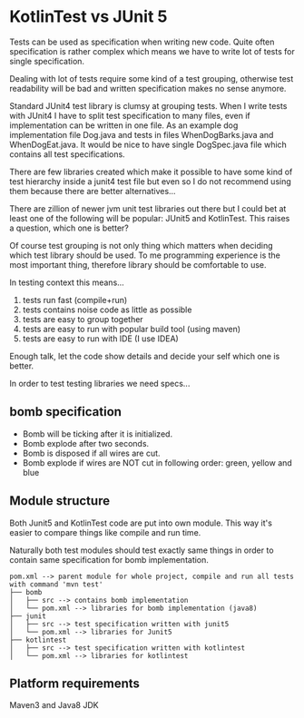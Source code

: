 # KotlinTest vs JUnit 5

Tests can be used as specification when writing new code.
Quite often specification is rather complex which means we have to
write lot of tests for single specification.

Dealing with lot of tests require some kind of a test grouping,
otherwise test readability will be bad and written specification makes no sense anymore.

Standard JUnit4 test library is clumsy at grouping tests. When I write tests with JUnit4 I have to
split test specification to many files, even if implementation can be written in one file.
As an example dog implementation file Dog.java and tests in files WhenDogBarks.java and WhenDogEat.java.
It would be nice to have single DogSpec.java file which contains all test specifications.

There are few libraries created which make it possible to have some kind of test hierarchy inside a junit4 test file but
even so I do not recommend using them because there are better alternatives...

There are zillion of newer jvm unit test libraries out there but I could bet at least one of the following
will be popular: JUnit5 and KotlinTest. This raises a question, which one is better?

Of course test grouping is not only thing which matters when deciding which test library should be used.
To me programming experience is the most important thing, therefore library should be comfortable to use.

In testing context this means...

1) tests run fast (compile+run)
2) tests contains noise code as little as possible
3) tests are easy to group together
4) tests are easy to run with popular build tool (using maven)
5) tests are easy to run with IDE (I use IDEA)

Enough talk, let the code show details and decide your self which one is better.

In order to test testing libraries we need specs...

## bomb specification
- Bomb will be ticking after it is initialized.
- Bomb explode after two seconds.
- Bomb is disposed if all wires are cut.
- Bomb explode if wires are NOT cut in following order: green, yellow and blue

## Module structure

Both Junit5 and KotlinTest code are put into own module.
This way it's easier to compare things like compile and run time.

Naturally both test modules should test exactly same things in order to
contain same specification for bomb implementation.

```
pom.xml --> parent module for whole project, compile and run all tests with command 'mvn test'
├── bomb
│   ├── src --> contains bomb implementation
│   └── pom.xml --> libraries for bomb implementation (java8)
├── junit
│   ├── src --> test specification written with junit5
│   └── pom.xml --> libraries for Junit5
├── kotlintest
│   ├── src --> test specification written with kotlintest
│   └── pom.xml --> libraries for kotlintest
```

## Platform requirements
Maven3 and Java8 JDK